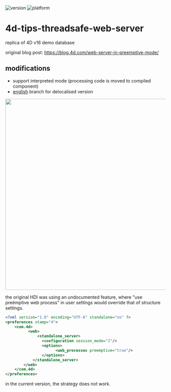 ![version](https://img.shields.io/badge/version-20%2B-E23089)
![platform](https://img.shields.io/static/v1?label=platform&message=mac-intel%20|%20mac-arm%20|%20win-64&color=blue)

# 4d-tips-threadsafe-web-server
replica of 4D v16 demo database

original blog post: https://blog.4d.com/web-server-in-preemptive-mode/

## modifications

* support interpreted mode (processing code is moved to compiled component)
* [english](https://github.com/miyako/4d-tips-threadsafe-web-server/tree/english) branch for delocalised version

<img src="https://github.com/user-attachments/assets/96b9da8e-90f4-4999-b10b-eafcab5d57ee" width=600 height=auto />
 
the original HDI was using an undocumented feature, where "use preëmptive web process" in user settings would override that of structure settings.  

```xml
<?xml version="1.0" encoding="UTF-8" standalone="no" ?>
<preferences stamp="4">
	<com.4d>
		  <web>
			  <standalone_server>
				<configuration session_mode="2"/>
				<options>
				      <web_processes preemptive="true"/>
				</options>
			</standalone_server>
		</web>
	</com.4d>
</preferences>
```
in the current version, the strategy does not work.
